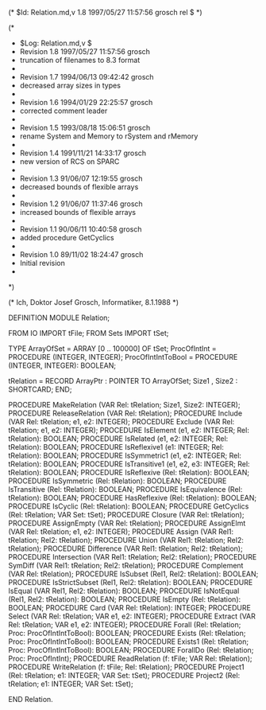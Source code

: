 (* $Id: Relation.md,v 1.8 1997/05/27 11:57:56 grosch rel $ *)

(*
 * $Log: Relation.md,v $
 * Revision 1.8  1997/05/27 11:57:56  grosch
 * truncation of filenames to 8.3 format
 *
 * Revision 1.7  1994/06/13 09:42:42  grosch
 * decreased array sizes in types
 *
 * Revision 1.6  1994/01/29  22:25:57  grosch
 * corrected comment leader
 *
 * Revision 1.5  1993/08/18  15:06:51  grosch
 * rename System and Memory to rSystem and rMemory
 *
 * Revision 1.4  1991/11/21  14:33:17  grosch
 * new version of RCS on SPARC
 * 
 * Revision 1.3  91/06/07  12:19:55  grosch
 * decreased bounds of flexible arrays
 * 
 * Revision 1.2  91/06/07  11:37:46  grosch
 * increased bounds of flexible arrays
 * 
 * Revision 1.1  90/06/11  10:40:58  grosch
 * added procedure GetCyclics
 * 
 * Revision 1.0  89/11/02  18:24:47  grosch
 * Initial revision
 * 
 *)

(* Ich, Doktor Josef Grosch, Informatiker, 8.1.1988 *)

DEFINITION MODULE Relation;

FROM IO		IMPORT tFile;
FROM Sets	IMPORT tSet;

TYPE
   ArrayOfSet	= ARRAY [0 .. 100000] OF tSet;
   ProcOfIntInt		= PROCEDURE (INTEGER, INTEGER);
   ProcOfIntIntToBool	= PROCEDURE (INTEGER, INTEGER): BOOLEAN;

   tRelation = RECORD
      ArrayPtr	: POINTER TO ArrayOfSet;
      Size1	,
      Size2	: SHORTCARD;
   END;

PROCEDURE MakeRelation	(VAR Rel: tRelation; Size1, Size2: INTEGER);
PROCEDURE ReleaseRelation (VAR Rel: tRelation);
PROCEDURE Include	(VAR Rel: tRelation; e1, e2: INTEGER);
PROCEDURE Exclude	(VAR Rel: tRelation; e1, e2: INTEGER);
PROCEDURE IsElement	(e1, e2: INTEGER; Rel: tRelation): BOOLEAN;
PROCEDURE IsRelated	(e1, e2: INTEGER; Rel: tRelation): BOOLEAN;
PROCEDURE IsReflexive1	(e1: INTEGER; Rel: tRelation): BOOLEAN;
PROCEDURE IsSymmetric1	(e1, e2: INTEGER; Rel: tRelation): BOOLEAN;
PROCEDURE IsTransitive1	(e1, e2, e3: INTEGER; Rel: tRelation): BOOLEAN;
PROCEDURE IsReflexive	(Rel: tRelation): BOOLEAN;
PROCEDURE IsSymmetric	(Rel: tRelation): BOOLEAN;
PROCEDURE IsTransitive	(Rel: tRelation): BOOLEAN;
PROCEDURE IsEquivalence	(Rel: tRelation): BOOLEAN;
PROCEDURE HasReflexive	(Rel: tRelation): BOOLEAN;
PROCEDURE IsCyclic	(Rel: tRelation): BOOLEAN;
PROCEDURE GetCyclics	(Rel: tRelation; VAR Set: tSet);
PROCEDURE Closure	(VAR Rel: tRelation);
PROCEDURE AssignEmpty	(VAR Rel: tRelation);
PROCEDURE AssignElmt	(VAR Rel: tRelation; e1, e2: INTEGER);
PROCEDURE Assign	(VAR Rel1: tRelation; Rel2: tRelation);
PROCEDURE Union		(VAR Rel1: tRelation; Rel2: tRelation);
PROCEDURE Difference	(VAR Rel1: tRelation; Rel2: tRelation);
PROCEDURE Intersection	(VAR Rel1: tRelation; Rel2: tRelation);
PROCEDURE SymDiff	(VAR Rel1: tRelation; Rel2: tRelation);
PROCEDURE Complement	(VAR Rel: tRelation);
PROCEDURE IsSubset	(Rel1, Rel2: tRelation): BOOLEAN;
PROCEDURE IsStrictSubset (Rel1, Rel2: tRelation): BOOLEAN;
PROCEDURE IsEqual	(VAR Rel1, Rel2: tRelation): BOOLEAN;
PROCEDURE IsNotEqual	(Rel1, Rel2: tRelation): BOOLEAN;
PROCEDURE IsEmpty	(Rel: tRelation): BOOLEAN;
PROCEDURE Card		(VAR Rel: tRelation): INTEGER;
PROCEDURE Select	(VAR Rel: tRelation; VAR e1, e2: INTEGER);
PROCEDURE Extract	(VAR Rel: tRelation; VAR e1, e2: INTEGER);
PROCEDURE Forall	(Rel: tRelation; Proc: ProcOfIntIntToBool): BOOLEAN;
PROCEDURE Exists	(Rel: tRelation; Proc: ProcOfIntIntToBool): BOOLEAN;
PROCEDURE Exists1	(Rel: tRelation; Proc: ProcOfIntIntToBool): BOOLEAN;
PROCEDURE ForallDo	(Rel: tRelation; Proc: ProcOfIntInt);
PROCEDURE ReadRelation	(f: tFile; VAR Rel: tRelation);
PROCEDURE WriteRelation	(f: tFile;     Rel: tRelation);
PROCEDURE Project1	(Rel: tRelation; e1: INTEGER; VAR Set: tSet);
PROCEDURE Project2	(Rel: tRelation; e1: INTEGER; VAR Set: tSet);

END Relation.
